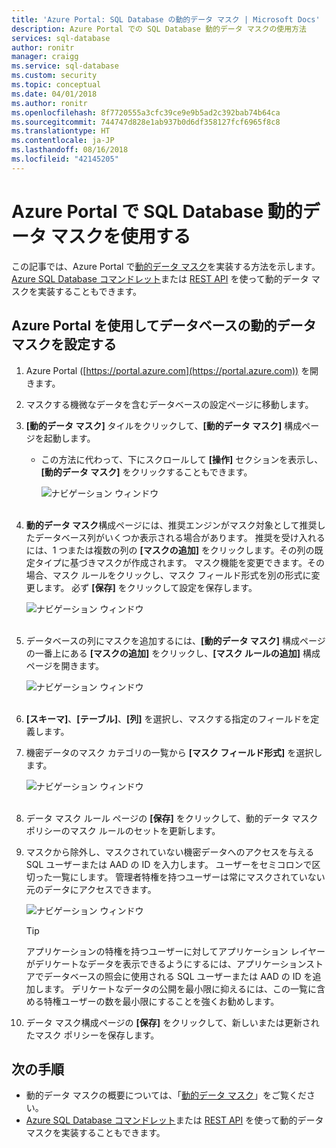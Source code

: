 ```yaml
---
title: 'Azure Portal: SQL Database の動的データ マスク | Microsoft Docs'
description: Azure Portal での SQL Database 動的データ マスクの使用方法
services: sql-database
author: ronitr
manager: craigg
ms.service: sql-database
ms.custom: security
ms.topic: conceptual
ms.date: 04/01/2018
ms.author: ronitr
ms.openlocfilehash: 8f7720555a3cfc39ce9e9b5ad2c392bab74b64ca
ms.sourcegitcommit: 744747d828e1ab937b0d6df358127fcf6965f8c8
ms.translationtype: HT
ms.contentlocale: ja-JP
ms.lasthandoff: 08/16/2018
ms.locfileid: "42145205"
---
```

# <a name="get-started-with-sql-database-dynamic-data-masking-with-the-azure-portal"></a>Azure Portal で SQL Database 動的データ マスクを使用する

この記事では、Azure Portal で[動的データ マスク](sql-database-dynamic-data-masking-get-started.md)を実装する方法を示します。 [Azure SQL Database コマンドレット](https://docs.microsoft.com/powershell/module/azurerm.sql/)または [REST API](https://msdn.microsoft.com/library/dn505719.aspx) を使って動的データ マスクを実装することもできます。


## <a name="set-up-dynamic-data-masking-for-your-database-using-the-azure-portal"></a>Azure Portal を使用してデータベースの動的データ マスクを設定する
1. Azure Portal ([https://portal.azure.com](https://portal.azure.com)) を開きます。
2. マスクする機微なデータを含むデータベースの設定ページに移動します。
3. **[動的データ マスク]** タイルをクリックして、**[動的データ マスク]** 構成ページを起動します。
   
   * この方法に代わって、下にスクロールして **[操作]** セクションを表示し、**[動的データ マスク]** をクリックすることもできます。
     
     ![ナビゲーション ウィンドウ](./media/sql-database-dynamic-data-masking-get-started/4_ddm_settings_tile.png)<br/><br/>
4. **動的データ マスク**構成ページには、推奨エンジンがマスク対象として推奨したデータベース列がいくつか表示される場合があります。 推奨を受け入れるには、1 つまたは複数の列の **[マスクの追加]** をクリックします。その列の既定タイプに基づきマスクが作成されます。 マスク機能を変更できます。その場合、マスク ルールをクリックし、マスク フィールド形式を別の形式に変更します。 必ず **[保存]** をクリックして設定を保存します。
   
    ![ナビゲーション ウィンドウ](./media/sql-database-dynamic-data-masking-get-started/5_ddm_recommendations.png)<br/><br/>
5. データベースの列にマスクを追加するには、**[動的データ マスク]** 構成ページの一番上にある **[マスクの追加]** をクリックし、**[マスク ルールの追加]** 構成ページを開きます。
   
    ![ナビゲーション ウィンドウ](./media/sql-database-dynamic-data-masking-get-started/6_ddm_add_mask.png)<br/><br/>
6. **[スキーマ]**、**[テーブル]**、**[列]** を選択し、マスクする指定のフィールドを定義します。
7. 機密データのマスク カテゴリの一覧から **[マスク フィールド形式]** を選択します。
   
    ![ナビゲーション ウィンドウ](./media/sql-database-dynamic-data-masking-get-started/7_ddm_mask_field_format.png)<br/><br/>        
8. データ マスク ルール ページの **[保存]** をクリックして、動的データ マスク ポリシーのマスク ルールのセットを更新します。
9. マスクから除外し、マスクされていない機密データへのアクセスを与える SQL ユーザーまたは AAD の ID を入力します。 ユーザーをセミコロンで区切った一覧にします。 管理者特権を持つユーザーは常にマスクされていない元のデータにアクセスできます。
   
    ![ナビゲーション ウィンドウ](./media/sql-database-dynamic-data-masking-get-started/8_ddm_excluded_users.png)
   
   > [!TIP]
   > アプリケーションの特権を持つユーザーに対してアプリケーション レイヤーがデリケートなデータを表示できるようにするには、アプリケーションストアでデータベースの照会に使用される SQL ユーザーまたは AAD の ID を追加します。 デリケートなデータの公開を最小限に抑えるには、この一覧に含める特権ユーザーの数を最小限にすることを強くお勧めします。
   > 
   > 
10. データ マスク構成ページの **[保存]** をクリックして、新しいまたは更新されたマスク ポリシーを保存します。


## <a name="next-steps"></a>次の手順

* 動的データ マスクの概要については、「[動的データ マスク](sql-database-dynamic-data-masking-get-started.md)」をご覧ください。
* [Azure SQL Database コマンドレット](https://docs.microsoft.com/powershell/module/azurerm.sql/)または [REST API](https://msdn.microsoft.com/library/dn505719.aspx) を使って動的データ マスクを実装することもできます。
